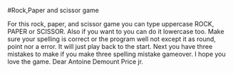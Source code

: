 #Rock,Paper and scissor game

For this rock, paper, and scissor game you can type uppercase ROCK, PAPER or SCISSOR. Also if you want to you can do it lowercase too. Make sure your spelling is correct or the program
well not except it as round, point nor a error. It will just play back to the start. Next you have three mistakes to make if you make three spelling mistake gameover. I hope you love 
the game. Dear Antoine Demount Price jr.

